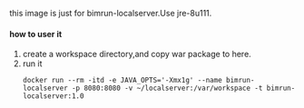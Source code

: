 this image is just for bimrun-localserver.Use jre-8u111.
#### how to user it
1. create a workspace directory,and copy war package to here.
1. run it
    ```
    docker run --rm -itd -e JAVA_OPTS='-Xmx1g' --name bimrun-localserver -p 8080:8080 -v ~/localserver:/var/workspace -t bimrun-localserver:1.0
    ```
